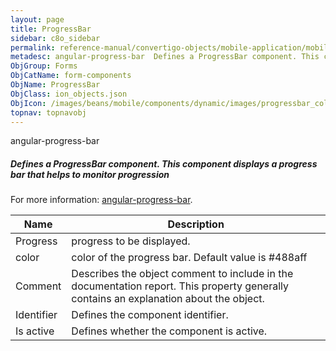 ```yaml
---
layout: page
title: ProgressBar
sidebar: c8o_sidebar
permalink: reference-manual/convertigo-objects/mobile-application/mobile-components/form-components/progressbar/
metadesc: angular-progress-bar  Defines a ProgressBar component. This component displays a progress bar that helps to monitor progression   For more information
ObjGroup: Forms
ObjCatName: form-components
ObjName: ProgressBar
ObjClass: ion_objects.json
ObjIcon: /images/beans/mobile/components/dynamic/images/progressbar_color_32x32.png
topnav: topnavobj
---
```

angular-progress-bar<br/>

##### Defines a ProgressBar component. This component displays a progress bar that helps to monitor progression <br/>
 For more information: <a href='https://www.npmjs.com/package/angular-progress-bar'>angular-progress-bar</a>.

Name | Description 
--- | ---
Progress | progress to be displayed.
color | color of the progress bar. Default value is #488aff 
Comment | Describes the object comment to include in the documentation report.  This property generally contains an explanation about the object. 
Identifier | Defines the component identifier.  
Is active | Defines whether the component is active. 


